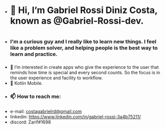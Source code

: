 - <h1>👋 Hi, I’m Gabriel Rossi Diniz Costa, known as @Gabriel-Rossi-dev.<h1> <h3>
- <h3>I'm a curious guy and I really like to learn new things. I feel like a problem solver, and helping people is the best way to learn and practice.<h3> 
- 👀 I’m interested in create apps who give the experience to the user that reminds how time is special and every second counts. So the focus is in the user experience and facility to workflow.
- 🌱 Kotlin Mobile.
- <h3>📫 How to reach me:<h3> 
- e-mail: costagabrielrd@gmail.com
- linkedin: https://www.linkedin.com/in/gabriel-rossi-3a4b75211/
- discord: Zarif#1698


